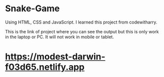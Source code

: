 # Snake-Game
Using HTML, CSS and JavaScript.
I learned this project from codewitharry.

This is the link of project where you can see the output but this is only work in the laptop or PC.
It will not work in mobile or tablet.
# https://modest-darwin-f03d65.netlify.app
